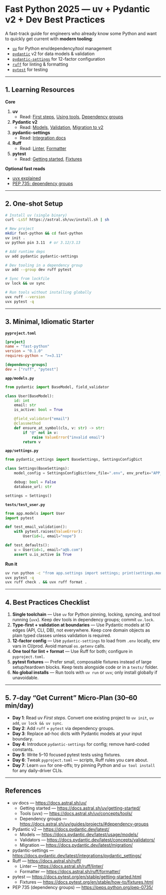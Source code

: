 # Fast Python 2025 — uv + Pydantic v2 + Dev Best Practices

A fast-track guide for engineers who already know some Python and want to quickly get current with **modern tooling**:
- [`uv`](https://docs.astral.sh/uv/) for Python env/dependency/tool management
- [`pydantic`](https://docs.pydantic.dev/latest/) v2 for data models & validation
- [`pydantic-settings`](https://docs.pydantic.dev/latest/integrations/pydantic_settings/) for 12-factor configuration
- [`ruff`](https://docs.astral.sh/ruff/) for linting & formatting
- [`pytest`](https://docs.pytest.org/en/stable/getting-started.html) for testing

---

## 1. Learning Resources

**Core**
1. **uv**
   - Read: [First steps](https://docs.astral.sh/uv/getting-started/), [Using tools](https://docs.astral.sh/uv/concepts/tools/), [Dependency groups](https://docs.astral.sh/uv/guides/projects/#dependency-groups)
2. **Pydantic v2**
   - Read: [Models](https://docs.pydantic.dev/latest/usage/models/), [Validation](https://docs.pydantic.dev/latest/concepts/validators/), [Migration to v2](https://docs.pydantic.dev/latest/migration/)
3. **pydantic-settings**
   - Read: [Integration docs](https://docs.pydantic.dev/latest/integrations/pydantic_settings/)
4. **Ruff**
   - Read: [Linter](https://docs.astral.sh/ruff/linter/), [Formatter](https://docs.astral.sh/ruff/formatter/)
5. **pytest**
   - Read: [Getting started](https://docs.pytest.org/en/stable/getting-started.html), [Fixtures](https://docs.pytest.org/en/stable/how-to/fixtures.html)

**Optional fast reads**
- [uvx explained](https://docs.astral.sh/uv/concepts/tools/)
- [PEP 735: dependency groups](https://peps.python.org/pep-0735/)

---

## 2. One-shot Setup

```bash
# Install uv (single binary)
curl -LsSf https://astral.sh/uv/install.sh | sh

# New project
mkdir fast-python && cd fast-python
uv init .
uv python pin 3.11  # or 3.12/3.13

# Add runtime deps
uv add pydantic pydantic-settings

# Dev tooling in a dependency group
uv add --group dev ruff pytest

# Sync from lockfile
uv lock && uv sync

# Run tools without installing globally
uvx ruff --version
uvx pytest -q
```

---

## 3. Minimal, Idiomatic Starter

**`pyproject.toml`**
```toml
[project]
name = "fast-python"
version = "0.1.0"
requires-python = ">=3.11"

[dependency-groups]
dev = ["ruff", "pytest"]
```

**`app/models.py`**
```python
from pydantic import BaseModel, field_validator

class User(BaseModel):
    id: int
    email: str
    is_active: bool = True

    @field_validator("email")
    @classmethod
    def ensure_at_symbol(cls, v: str) -> str:
        if "@" not in v:
            raise ValueError("invalid email")
        return v
```

**`app/settings.py`**
```python
from pydantic_settings import BaseSettings, SettingsConfigDict

class Settings(BaseSettings):
    model_config = SettingsConfigDict(env_file=".env", env_prefix="APP_")

    debug: bool = False
    database_url: str

settings = Settings()
```

**`tests/test_user.py`**
```python
from app.models import User
import pytest

def test_email_validation():
    with pytest.raises(ValueError):
        User(id=1, email="nope")

def test_defaults():
    u = User(id=1, email="a@b.com")
    assert u.is_active is True
```

**Run it**
```bash
uv run python -c "from app.settings import settings; print(settings.model_dump())"
uvx pytest -q
uvx ruff check . && uvx ruff format .
```

---

## 4. Best Practices Checklist

1. **Single toolchain** — Use `uv` for Python pinning, locking, syncing, and tool running (`uvx`). Keep dev tools in dependency groups; commit `uv.lock`.
2. **Type-first + validation at boundaries** — Use Pydantic models at IO edges (API, CLI, DB), not everywhere. Keep core domain objects as plain typed classes unless validation is required.
3. **12-factor config** — Use `pydantic-settings` to load from `.env` locally, env vars in CI/prod. Avoid manual `os.getenv` calls.
4. **One tool for lint + format** — Use Ruff for both; configure in `pyproject.toml`.
5. **pytest fixtures** — Prefer small, composable fixtures instead of large setup/teardown blocks. Keep tests alongside code or in a `tests/` folder.
6. **No global installs** — Run tools with `uv run` or `uvx`; only install globally if unavoidable.

---

## 5. 7-day “Get Current” Micro-Plan (30–60 min/day)

- **Day 1**: Read uv *First steps*. Convert one existing project to `uv init`, `uv add`, `uv lock && uv sync`.
- **Day 2**: Add `ruff` + `pytest` via dependency groups.
- **Day 3**: Replace ad-hoc dicts with Pydantic models at your input boundary.
- **Day 4**: Introduce `pydantic-settings` for config; remove hard-coded constants.
- **Day 5**: Write 5–10 focused pytest tests using fixtures.
- **Day 6**: Tweak `pyproject.toml` — scripts, Ruff rules you care about.
- **Day 7**: Learn `uvx` for one-offs; try pinning Python and `uv tool install` for any daily-driver CLIs.

---

## References

- uv docs — https://docs.astral.sh/uv/
  - Getting started — https://docs.astral.sh/uv/getting-started/
  - Tools (uvx) — https://docs.astral.sh/uv/concepts/tools/
  - Dependency groups — https://docs.astral.sh/uv/guides/projects/#dependency-groups
- Pydantic v2 — https://docs.pydantic.dev/latest/
  - Models — https://docs.pydantic.dev/latest/usage/models/
  - Validators — https://docs.pydantic.dev/latest/concepts/validators/
  - Migration — https://docs.pydantic.dev/latest/migration/
- pydantic-settings — https://docs.pydantic.dev/latest/integrations/pydantic_settings/
- Ruff — https://docs.astral.sh/ruff/
  - Linter — https://docs.astral.sh/ruff/linter/
  - Formatter — https://docs.astral.sh/ruff/formatter/
- pytest — https://docs.pytest.org/en/stable/getting-started.html
  - Fixtures — https://docs.pytest.org/en/stable/how-to/fixtures.html
- PEP 735 (dependency groups) — https://peps.python.org/pep-0735/
